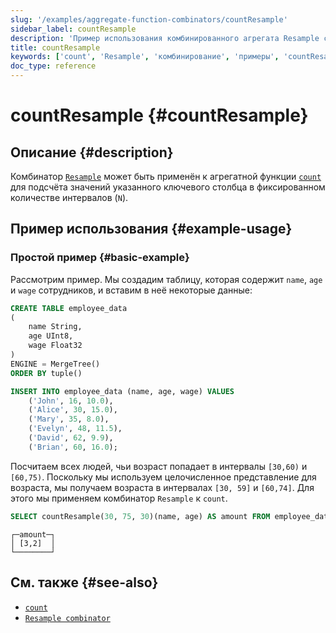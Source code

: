```yaml
---
slug: '/examples/aggregate-function-combinators/countResample'
sidebar_label: countResample
description: 'Пример использования комбинированного агрегата Resample с count'
title: countResample
keywords: ['count', 'Resample', 'комбинирование', 'примеры', 'countResample']
doc_type: reference
---
```

# countResample {#countResample}

## Описание {#description}

Комбинатор [`Resample`](/sql-reference/aggregate-functions/combinators#-resample) 
может быть применён к агрегатной функции [`count`](/sql-reference/aggregate-functions/reference/count) для подсчёта значений указанного ключевого столбца в фиксированном количестве интервалов (`N`).

## Пример использования {#example-usage}

### Простой пример {#basic-example}

Рассмотрим пример. Мы создадим таблицу, которая содержит `name`, `age` и 
`wage` сотрудников, и вставим в неё некоторые данные:

```sql
CREATE TABLE employee_data 
(
    name String,
    age UInt8,
    wage Float32
) 
ENGINE = MergeTree()
ORDER BY tuple()

INSERT INTO employee_data (name, age, wage) VALUES
    ('John', 16, 10.0),
    ('Alice', 30, 15.0),
    ('Mary', 35, 8.0),
    ('Evelyn', 48, 11.5),
    ('David', 62, 9.9),
    ('Brian', 60, 16.0);
```

Посчитаем всех людей, чьи возраст попадает в интервалы `[30,60)` 
и `[60,75)`. Поскольку мы используем целочисленное представление для возраста, мы получаем возраста в интервалах 
`[30, 59]` и `[60,74]`. Для этого мы применяем комбинатор `Resample` 
к `count`.

```sql
SELECT countResample(30, 75, 30)(name, age) AS amount FROM employee_data
```

```response
┌─amount─┐
│ [3,2]  │
└────────┘
```

## См. также {#see-also}
- [`count`](/sql-reference/aggregate-functions/reference/count)
- [`Resample combinator`](/sql-reference/aggregate-functions/combinators#-resample)